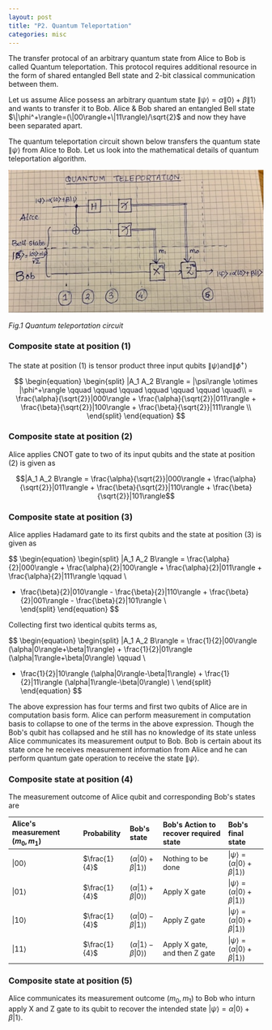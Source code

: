 ```yaml
---
layout: post
title: "P2. Quantum Teleportation"
categories: misc
---
```


The transfer protocal of an arbitrary quantum state from Alice to Bob is called Quantum teleportation. This protocol requires additional resource in the form of shared entangled Bell state and 2-bit classical communication between them.  

Let us assume Alice possess an arbitrary quantum state $\|\psi\rangle = \alpha\|0\rangle+\beta\|1\rangle$ and wants to transfer it to Bob. Alice & Bob shared an entangled Bell state $\|\phi^+\rangle=(\|00\rangle+\|11\rangle)/\sqrt{2}$ and now they have been separated apart.  

The quantum teleportation circuit shown below transfers the quantum state $\|\psi\rangle$ from Alice to Bob. Let us look into the mathematical details of quantum teleportation algorithm.  

![image](/assets/images/quantum_teleportation.jpeg)  

*Fig.1 Quantum teleportation circuit*  

### Composite state at position (1)
The state at position (1) is tensor product three input qubits $\|\psi\rangle \text{and} \|\phi^+\rangle$  

$$
\begin{equation}
\begin{split}
|A_1 A_2 B\rangle = |\psi\rangle \otimes |\phi^+\rangle \qquad  \qquad \qquad \qquad  \qquad  \qquad \quad\\
= \frac{\alpha}{\sqrt{2}}|000\rangle + \frac{\alpha}{\sqrt{2}}|011\rangle + \frac{\beta}{\sqrt{2}}|100\rangle + \frac{\beta}{\sqrt{2}}|111\rangle \\
\end{split}
\end{equation}
$$  

### Composite state at position (2)  
Alice applies CNOT gate to two of its input qubits and the state at position (2) is given as  

$$|A_1 A_2 B\rangle  = \frac{\alpha}{\sqrt{2}}|000\rangle + \frac{\alpha}{\sqrt{2}}|011\rangle + \frac{\beta}{\sqrt{2}}|110\rangle + \frac{\beta}{\sqrt{2}}|101\rangle$$  

### Composite state at position (3)  
Alice applies Hadamard gate to its first qubits and the state at position (3) is given as  

$$
\begin{equation}
\begin{split}
|A_1 A_2 B\rangle  = \frac{\alpha}{2}|000\rangle + \frac{\alpha}{2}|100\rangle + \frac{\alpha}{2}|011\rangle + \frac{\alpha}{2}|111\rangle \qquad \\ 
+ \frac{\beta}{2}|010\rangle - \frac{\beta}{2}|110\rangle + \frac{\beta}{2}|001\rangle - \frac{\beta}{2}|101\rangle  \\  
\end{split}
\end{equation}
$$  

Collecting first two identical qubits terms as,

$$
\begin{equation}
\begin{split}
|A_1 A_2 B\rangle = \frac{1}{2}|00\rangle (\alpha|0\rangle+\beta|1\rangle) + \frac{1}{2}|01\rangle (\alpha|1\rangle+\beta|0\rangle) \qquad \\
+ \frac{1}{2}|10\rangle (\alpha|0\rangle-\beta|1\rangle) + \frac{1}{2}|11\rangle (\alpha|1\rangle-\beta|0\rangle) \\
\end{split}
\end{equation}
$$  

The above expression has four terms and first two qubits of Alice are in computation basis form. Alice can perform measurement in computation basis to collapse to one of the terms in the above expression. Though the Bob's qubit has collapsed and he still has no knowledge of its state unless Alice communicates its measurement output to Bob. Bob is certain about its state once he receives measurement information from Alice and he can perform quantum gate operation to receive the state $\|\psi\rangle$.

### Composite state at position (4)  
The measurement outcome of Alice qubit and corresponding Bob's states are  

Alice's measurement $(m_0,m_1)$  | Probability  | Bob's state   | Bob's Action to recover required state | Bob's final state
:--------------  | :----------------------  | :--------------------- | :--------------------- | :---------------------
$\|00\rangle$    |     $\frac{1}{4}$        | $(\alpha\|0\rangle+\beta\|1\rangle)$ | Nothing to be done | $\|\psi\rangle=(\alpha\|0\rangle+\beta\|1\rangle)$
$\|01\rangle$    |     $\frac{1}{4}$        | $(\alpha\|1\rangle+\beta\|0\rangle)$ | Apply X gate       | $\|\psi\rangle=(\alpha\|0\rangle+\beta\|1\rangle)$
$\|10\rangle$    |     $\frac{1}{4}$        | $(\alpha\|0\rangle-\beta\|1\rangle)$ | Apply Z gate       | $\|\psi\rangle=(\alpha\|0\rangle+\beta\|1\rangle)$
$\|11\rangle$    |     $\frac{1}{4}$        | $(\alpha\|1\rangle-\beta\|0\rangle)$ | Apply X gate, and then Z gate | $\|\psi\rangle=(\alpha\|0\rangle+\beta\|1\rangle)$


### Composite state at position (5)  
Alice communicates its measurement outcome $(m_0,m_1)$ to Bob who inturn apply X and Z gate to its qubit to recover the intended state $|\psi\rangle = \alpha|0\rangle+\beta|1\rangle$. 

